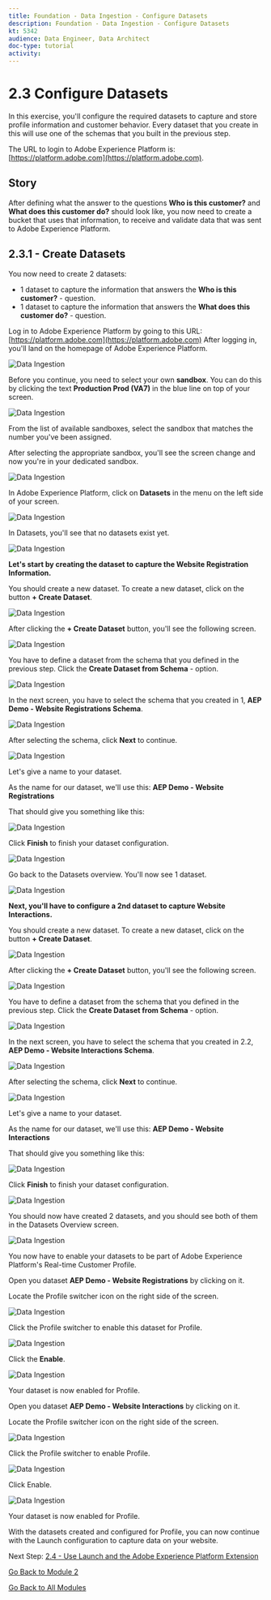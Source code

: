 ```yaml
---
title: Foundation - Data Ingestion - Configure Datasets
description: Foundation - Data Ingestion - Configure Datasets
kt: 5342
audience: Data Engineer, Data Architect
doc-type: tutorial
activity: 
---
```


# 2.3 Configure Datasets

In this exercise, you'll configure the required datasets to capture and store profile information and customer behavior. Every dataset that you create in this will use one of the schemas that you built in the previous step.

The URL to login to Adobe Experience Platform is: [https://platform.adobe.com](https://platform.adobe.com).

## Story

After defining what the answer to the questions **Who is this customer?** and **What does this customer do?** should look like, you now need to create a bucket that uses that information, to receive and validate data that was sent to Adobe Experience Platform.

## 2.3.1 - Create Datasets

You now need to create 2 datasets:

* 1 dataset to capture the information that answers the **Who is this customer?** - question.
* 1 dataset to capture the information that answers the **What does this customer do?** - question.

Log in to Adobe Experience Platform by going to this URL: [https://platform.adobe.com](https://platform.adobe.com)
After logging in, you'll land on the homepage of Adobe Experience Platform.

![Data Ingestion](./images/home.png)

Before you continue, you need to select your own **sandbox**. You can do this by clicking the text **Production Prod (VA7)** in the blue line on top of your screen.

![Data Ingestion](./images/sb1.png)

From the list of available sandboxes, select the sandbox that matches the number you've been assigned.

After selecting the appropriate sandbox, you'll see the screen change and now you're in your dedicated sandbox.

![Data Ingestion](./images/sb2.png)

In Adobe Experience Platform, click on **Datasets** in the menu on the left side of your screen.

![Data Ingestion](./images/menudatasets.png)

In Datasets, you'll see that no datasets exist yet. 

![Data Ingestion](./images/datasets.png)

**Let's start by creating the dataset to capture the Website Registration Information.**

You should create a new dataset. To create a new dataset, click on the button **+ Create Dataset**.

![Data Ingestion](./images/createdataset.png)

After clicking the **+ Create Dataset** button, you'll see the following screen. 

![Data Ingestion](./images/datasetsetup.png)

You have to define a dataset from the schema that you defined in the previous step. Click the **Create Dataset from Schema** - option.

![Data Ingestion](./images/datasetfromschema.png)

In the next screen, you have to select the schema that you created in 1, **AEP Demo - Website Registrations Schema**.

![Data Ingestion](./images/schemaselection.png)

After selecting the schema, click **Next** to continue.

![Data Ingestion](./images/next.png)

Let's give a name to your dataset. 

As the name for our dataset, we'll use this:
**AEP Demo - Website Registrations**
  
That should give you something like this:

![Data Ingestion](./images/datasetname.png)

Click **Finish** to finish your dataset configuration.

![Data Ingestion](./images/finish.png)

Go back to the Datasets overview. You'll now see 1 dataset.

![Data Ingestion](./images/dsoverview1.png)

**Next, you'll have to configure a 2nd dataset to capture Website Interactions.**

You should create a new dataset. To create a new dataset, click on the button **+ Create Dataset**.

![Data Ingestion](./images/createdataset.png)

After clicking the **+ Create Dataset** button, you'll see the following screen. 

![Data Ingestion](./images/datasetsetup.png)

You have to define a dataset from the schema that you defined in the previous step. Click the **Create Dataset from Schema** - option.

![Data Ingestion](./images/datasetfromschema.png)

In the next screen, you have to select the schema that you created in 2.2, **AEP Demo - Website Interactions Schema**.

![Data Ingestion](./images/schemaselectionee.png)

After selecting the schema, click **Next** to continue.

![Data Ingestion](./images/next.png)

Let's give a name to your dataset. 

As the name for our dataset, we'll use this:
**AEP Demo - Website Interactions**
  
That should give you something like this:

![Data Ingestion](./images/datasetnameee.png)

Click **Finish** to finish your dataset configuration.

![Data Ingestion](./images/finish.png)

You should now have created 2 datasets, and you should see both of them in the Datasets Overview screen.

![Data Ingestion](./images/datasetsoverview.png)

You now have to enable your datasets to be part of Adobe Experience Platform's Real-time Customer Profile.

Open you dataset **AEP Demo - Website Registrations** by clicking on it.

Locate the Profile switcher icon on the right side of the screen.

![Data Ingestion](./images/ds1.png)

Click the Profile switcher to enable this dataset for Profile.

![Data Ingestion](./images/ds2.png)

Click the **Enable**.

![Data Ingestion](./images/ds3.png)

Your dataset is now enabled for Profile.

Open you dataset **AEP Demo - Website Interactions** by clicking on it.

Locate the Profile switcher icon on the right side of the screen.

![Data Ingestion](./images/ds4.png)

Click the Profile switcher to enable Profile.

![Data Ingestion](./images/ds2.png)

Click Enable.

![Data Ingestion](./images/ds5.png)

Your dataset is now enabled for Profile.

With the datasets created and configured for Profile, you can now continue with the Launch configuration to capture data on your website.

Next Step: [2.4 - Use Launch and the Adobe Experience Platform Extension](./ex4.md)

[Go Back to Module 2](./data-ingestion.md)

[Go Back to All Modules](../../overview.md)

